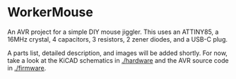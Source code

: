 # WorkerMouse

An AVR project for a simple DIY mouse jiggler. This uses an ATTINY85, a 16MHz crystal, 4 capacitors, 3 resistors, 2 zener diodes, and a USB-C plug.

A parts list, detailed description, and images will be added shortly. For now, take a look at the KiCAD schematics in [./hardware](./hardware) and the AVR source code in [./firmware](./firmware).